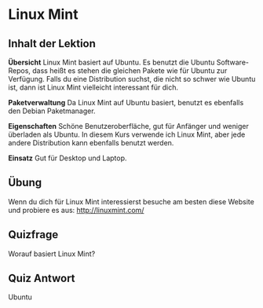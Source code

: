 # Linux Mint

## Inhalt der Lektion

<b>Übersicht</b>
Linux Mint basiert auf Ubuntu. Es benutzt die Ubuntu Software-Repos, dass heißt es stehen die gleichen Pakete wie für Ubuntu zur Verfügung. Falls du eine Distribution suchst, die nicht so schwer wie Ubuntu ist, dann ist Linux Mint vielleicht interessant für dich.

<b>Paketverwaltung</b>
Da Linux Mint auf Ubuntu basiert, benutzt es ebenfalls den Debian Paketmanager.

<b>Eigenschaften</b>
Schöne Benutzeroberfläche, gut für Anfänger und weniger überladen als Ubuntu. In diesem Kurs verwende ich Linux Mint, aber jede andere Distribution kann ebenfalls benutzt werden.

<b>Einsatz</b>
Gut für Desktop und Laptop.

## Übung

Wenn du dich für Linux Mint interessierst besuche am besten diese Website und probiere es aus: <a href='http://linuxmint.com/'>http://linuxmint.com/</a>

## Quizfrage

Worauf basiert Linux Mint?

## Quiz Antwort

Ubuntu

